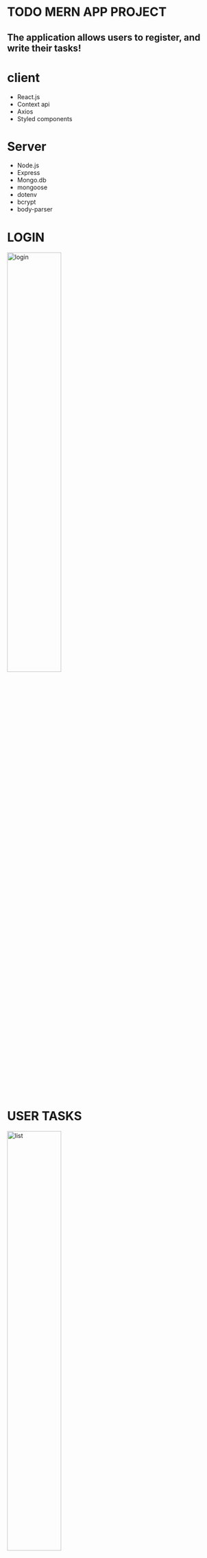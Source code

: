 # TODO MERN APP PROJECT

## The application allows users to register, and write their tasks!

# client
- React.js
- Context api
- Axios
- Styled components

# Server
- Node.js
- Express
- Mongo.db
- mongoose
- dotenv
- bcrypt
- body-parser

# LOGIN
<img width="50%" alt="login" src="https://user-images.githubusercontent.com/106982773/205182020-7bd99d21-decc-438e-a9b5-783310bacb69.png">

# USER TASKS
<img width="50%" alt="list" src="https://user-images.githubusercontent.com/106982773/205182189-9ebbffc3-45e3-4076-a139-d09e262c0d7f.png">
